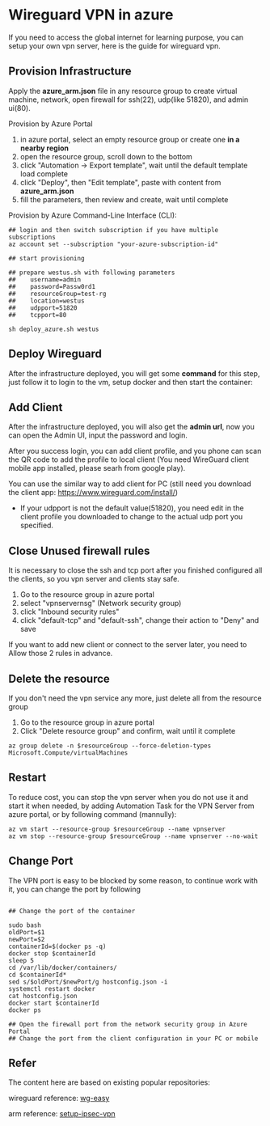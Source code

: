 # Wireguard VPN in azure

If you need to access the global internet for learning purpose, you can setup your own vpn server, here is the guide for wireguard vpn.

## Provision Infrastructure
Apply the **azure_arm.json** file in any resource group to create virtual machine, network, open firewall for ssh(22), udp(like 51820), and admin ui(80).

Provision by Azure Portal
1. in azure portal, select an empty resource group or create one **in a nearby region**
2. open the resource group, scroll down to the bottom
3. click "Automation -> Export template", wait until the default template load complete
4. click "Deploy", then "Edit template", paste with content from **azure_arm.json**
5. fill the parameters, then review and create, wait until complete

Provision by Azure Command-Line Interface (CLI):
```
## login and then switch subscription if you have multiple subscriptions
az account set --subscription "your-azure-subscription-id"
```

```
## start provisioning

## prepare westus.sh with following parameters
##    username=admin
##    password=Passw0rd1
##    resourceGroup=test-rg
##    location=westus
##    udpport=51820
##    tcpport=80

sh deploy_azure.sh westus

```

## Deploy Wireguard

After the infrastructure deployed, you will get some **command** for this step, just follow it to login to the vm, setup docker and then start the container:

## Add Client

After the infrastructure deployed, you will also get the **admin url**, now you can open the Admin UI, input the password and login.

After you success login, you can add client profile, and you phone can scan the QR code to add the profile to local client (You need WireGuard client mobile app installed, please searh from google play).

You can use the similar way to add client for PC (still need you download the client app: https://www.wireguard.com/install/)


* If your udpport is not the default value(51820), you need edit in the client profile you downloaded to change to the actual udp port you specified.

## Close Unused firewall rules

It is necessary to close the ssh and tcp port after you finished configured all the clients, so you vpn server and clients stay safe.

1. Go to the resource group in azure portal
2. select "vpnservernsg" (Network security group)
3. click "Inbound security rules"
4. click "default-tcp" and "default-ssh", change their action to "Deny" and save

If you want to add new client or connect to the server later, you need to Allow those 2 rules in advance.

## Delete the resource

If you don't need the vpn service any more, just delete all from the resource group

1. Go to the resource group in azure portal
2. Click "Delete resource group" and confirm, wait until it complete

```
az group delete -n $resourceGroup --force-deletion-types Microsoft.Compute/virtualMachines
```

## Restart

To reduce cost, you can stop the vpn server when you do not use it and start it when needed, by adding Automation Task for the VPN Server from azure portal, or by following command (mannully):

```
az vm start --resource-group $resourceGroup --name vpnserver
az vm stop --resource-group $resourceGroup --name vpnserver --no-wait
```

## Change Port
The VPN port is easy to be blocked by some reason, to continue work with it, you can change the port by following
```

## Change the port of the container

sudo bash
oldPort=$1
newPort=$2
containerId=$(docker ps -q)
docker stop $containerId
sleep 5
cd /var/lib/docker/containers/
cd $containerId*
sed s/$oldPort/$newPort/g hostconfig.json -i
systemctl restart docker
cat hostconfig.json
docker start $containerId
docker ps

## Open the firewall port from the network security group in Azure Portal
## Change the port from the client configuration in your PC or mobile

```

## Refer

The content here are based on existing popular repositories:

wireguard reference: [wg-easy](https://github.com/wg-easy/wg-easy)

arm reference: [setup-ipsec-vpn](https://github.com/hwdsl2/setup-ipsec-vpn)